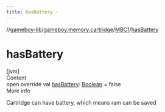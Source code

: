 ```yaml
---
title: hasBattery -
---
```

//[gameboy-lib](../../index.md)/[gameboy.memory.cartridge](../index.md)/[MBC1](index.md)/[hasBattery](has-battery.md)



# hasBattery  
[jvm]  
Content  
open override val [hasBattery](has-battery.md): [Boolean](https://kotlinlang.org/api/latest/jvm/stdlib/kotlin/-boolean/index.html) = false  
More info  


Cartridge can have battery, which means ram can be saved

  




